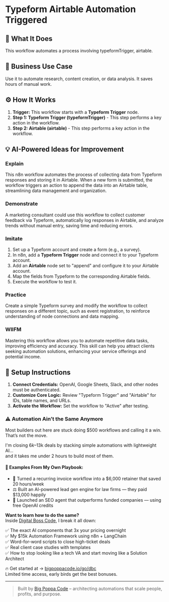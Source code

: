 # Typeform Airtable Automation Triggered

## 🚀 What It Does
This workflow automates a process involving typeformTrigger, airtable.

## 💼 Business Use Case
Use it to automate research, content creation, or data analysis. It saves hours of manual work.

## ⚙️ How It Works
1.  **Trigger:** This workflow starts with a **Typeform Trigger** node.
2. **Step 1: Typeform Trigger (typeformTrigger)** - This step performs a key action in the workflow.
3. **Step 2: Airtable (airtable)** - This step performs a key action in the workflow.

## 💡 AI-Powered Ideas for Improvement
### Explain
This n8n workflow automates the process of collecting data from Typeform responses and storing it in Airtable. When a new form is submitted, the workflow triggers an action to append the data into an Airtable table, streamlining data management and organization.

### Demonstrate
A marketing consultant could use this workflow to collect customer feedback via Typeform, automatically log responses in Airtable, and analyze trends without manual entry, saving time and reducing errors.

### Imitate
1. Set up a Typeform account and create a form (e.g., a survey).
2. In n8n, add a **Typeform Trigger** node and connect it to your Typeform account.
3. Add an **Airtable** node set to "append" and configure it to your Airtable account.
4. Map the fields from Typeform to the corresponding Airtable fields.
5. Execute the workflow to test it.

### Practice
Create a simple Typeform survey and modify the workflow to collect responses on a different topic, such as event registration, to reinforce understanding of node connections and data mapping.

### WIIFM
Mastering this workflow allows you to automate repetitive data tasks, improving efficiency and accuracy. This skill can help you attract clients seeking automation solutions, enhancing your service offerings and potential income.

## 🔧 Setup Instructions
1. **Connect Credentials:** OpenAI, Google Sheets, Slack, and other nodes must be authenticated.
2. **Customize Core Logic:** Review "Typeform Trigger" and "Airtable" for IDs, table names, and URLs.
3. **Activate the Workflow:** Set the workflow to "Active" after testing.

### ⚠️ Automation Ain’t the Same Anymore

Most builders out here are stuck doing $500 workflows and calling it a win.  
That’s not the move.  

I'm closing $6k–$13k deals by stacking simple automations with lightweight AI...  
and it takes me under 2 hours to build most of them.

#### 🧠 Examples From My Own Playbook:
- 🔁 Turned a recurring invoice workflow into a $6,000 retainer that saved 20 hours/week  
- ⚖️ Built an AI-powered lead gen engine for law firms — they paid $13,000 happily  
- 🚀 Launched an SEO agent that outperforms funded companies — using free OpenAI credits  

**Want to learn how to do the same?**  
Inside [Digital Boss Code](https://bigpoppacode.io/go/dbc), I break it all down:

✅ The exact AI components that 3x your pricing overnight  
✅ My $15k Automation Framework using n8n + LangChain  
✅ Word-for-word scripts to close high-ticket deals  
✅ Real client case studies with templates  
✅ How to stop looking like a tech VA and start moving like a Solution Architect  

🔥 Get started at → [bigpoppacode.io/go/dbc](https://bigpoppacode.io/go/dbc)  
Limited time access, early birds get the best bonuses.

---
> Built by [Big Poppa Code](https://bigpoppacode.io) – architecting automations that scale people, profits, and purpose.
